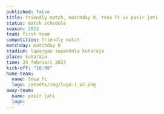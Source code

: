 ```yaml
---
published: false
title: friendly match, matchday 8, tesa fc vs pasir jati
status: match schedule
season: 2023
team: first-team
competition: friendly match
matchday: matchday 8
stadium: lapangan sepakbola kutaraja
place: kutaraja
time: 24 februari 2023
kick-off: "16:00"
home-team:
  name: tesa fc
  logo: /assets/img/logo-1_v2.png
away-team:
  name: pasir jati
  logo: 
---
```

